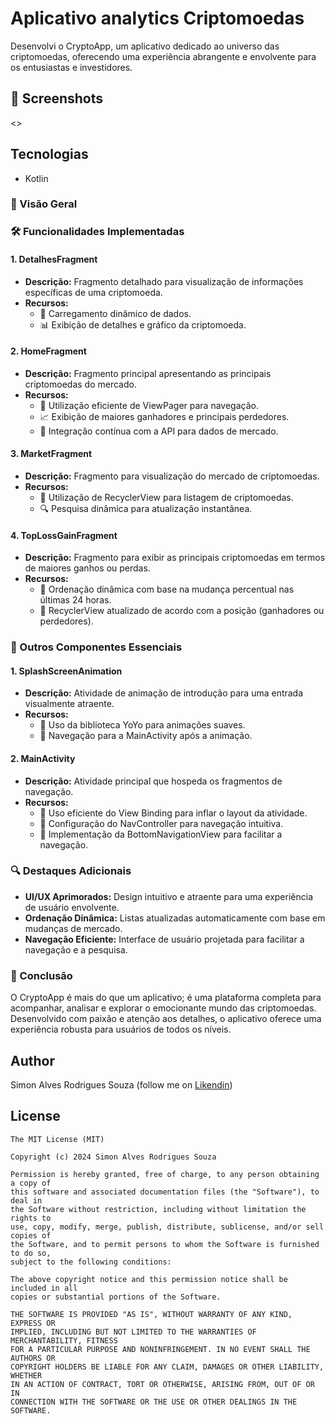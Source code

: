 # Aplicativo analytics Criptomoedas

Desenvolvi o CryptoApp, um aplicativo dedicado ao universo das criptomoedas, oferecendo uma experiência abrangente e envolvente para os entusiastas e investidores.


## :camera_flash: Screenshots
<!-- You can add more screenshots here if you like -->
<>

## Tecnologias
* Kotlin
### 🚀 Visão Geral

### 🛠️ Funcionalidades Implementadas

#### 1. DetalhesFragment
   - **Descrição:** Fragmento detalhado para visualização de informações específicas de uma criptomoeda.
   - **Recursos:**
     - 🔄 Carregamento dinâmico de dados.
     - 📊 Exibição de detalhes e gráfico da criptomoeda.

#### 2. HomeFragment
   - **Descrição:** Fragmento principal apresentando as principais criptomoedas do mercado.
   - **Recursos:**
     - 📱 Utilização eficiente de ViewPager para navegação.
     - 📈 Exibição de maiores ganhadores e principais perdedores.
     - 🔄 Integração contínua com a API para dados de mercado.

#### 3. MarketFragment
   - **Descrição:** Fragmento para visualização do mercado de criptomoedas.
   - **Recursos:**
     - 🔄 Utilização de RecyclerView para listagem de criptomoedas.
     - 🔍 Pesquisa dinâmica para atualização instantânea.

#### 4. TopLossGainFragment
   - **Descrição:** Fragmento para exibir as principais criptomoedas em termos de maiores ganhos ou perdas.
   - **Recursos:**
     - 🔄 Ordenação dinâmica com base na mudança percentual nas últimas 24 horas.
     - 🔄 RecyclerView atualizado de acordo com a posição (ganhadores ou perdedores).

### 🌟 Outros Componentes Essenciais

#### 1. SplashScreenAnimation
   - **Descrição:** Atividade de animação de introdução para uma entrada visualmente atraente.
   - **Recursos:**
     - 🔄 Uso da biblioteca YoYo para animações suaves.
     - 🚀 Navegação para a MainActivity após a animação.

#### 2. MainActivity
   - **Descrição:** Atividade principal que hospeda os fragmentos de navegação.
   - **Recursos:**
     - 🔄 Uso eficiente do View Binding para inflar o layout da atividade.
     - 🔄 Configuração do NavController para navegação intuitiva.
     - 📲 Implementação da BottomNavigationView para facilitar a navegação.

### 🔍 Destaques Adicionais
- **UI/UX Aprimorados:** Design intuitivo e atraente para uma experiência de usuário envolvente.
- **Ordenação Dinâmica:** Listas atualizadas automaticamente com base em mudanças de mercado.
- **Navegação Eficiente:** Interface de usuário projetada para facilitar a navegação e a pesquisa.

### 🎉 Conclusão
O CryptoApp é mais do que um aplicativo; é uma plataforma completa para acompanhar, analisar e explorar o emocionante mundo das criptomoedas. Desenvolvido com paixão e atenção aos detalhes, o aplicativo oferece uma experiência robusta para usuários de todos os níveis.

## Author
Simon Alves Rodrigues Souza  (follow me on [Likendin](https://www.linkedin.com/in/simonalvesrodrigues/))

## License
```
The MIT License (MIT)

Copyright (c) 2024 Simon Alves Rodrigues Souza

Permission is hereby granted, free of charge, to any person obtaining a copy of
this software and associated documentation files (the "Software"), to deal in
the Software without restriction, including without limitation the rights to
use, copy, modify, merge, publish, distribute, sublicense, and/or sell copies of
the Software, and to permit persons to whom the Software is furnished to do so,
subject to the following conditions:

The above copyright notice and this permission notice shall be included in all
copies or substantial portions of the Software.

THE SOFTWARE IS PROVIDED "AS IS", WITHOUT WARRANTY OF ANY KIND, EXPRESS OR
IMPLIED, INCLUDING BUT NOT LIMITED TO THE WARRANTIES OF MERCHANTABILITY, FITNESS
FOR A PARTICULAR PURPOSE AND NONINFRINGEMENT. IN NO EVENT SHALL THE AUTHORS OR
COPYRIGHT HOLDERS BE LIABLE FOR ANY CLAIM, DAMAGES OR OTHER LIABILITY, WHETHER
IN AN ACTION OF CONTRACT, TORT OR OTHERWISE, ARISING FROM, OUT OF OR IN
CONNECTION WITH THE SOFTWARE OR THE USE OR OTHER DEALINGS IN THE SOFTWARE.

